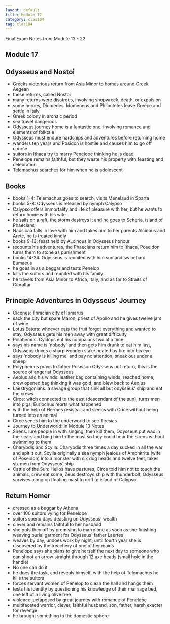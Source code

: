 ```yaml
---
layout: default
title: Module 17
category: clas104
tag: clas104
---
```


Final Exam Notes from Module 13 - 22

## Module 17

## Odysseus and Nostoi
- Greeks victorious return from Asia Minor to homes around Greek Aegean
- these returns, called Nostoi
- many returns were disatrous, involving shopwreck, death, or expulsion
- some heroes, Diomedes, Idomeneus,and Philoctetes leave Greece and settle in Italy
- Greek colony in archaic period
- sea travel dangerous
- Odysseus journey home is a fantastic one, involving romance and elements of folktale
- Odysseus must endure hardships and adventures before returning home
- wanders ten years and Posidon is hostile and causes him to go off course
- suitors in Ithaca try to marry Penelope thinking he is dead
- Penelope remains faithful, but they waste his property with feasting and celebration
- Telemachus searches for him when he is adolescent

## Books  
- books 1-4: Telemachus goes to search, visits Menelaud in Sparta
- books 5-8: Odysseus is released by nymph Calypso
- Calypso offers immortality and life of pleasure with her, but he wants to return home with his wife
- he sails on a raft, the storm destroys it and he goes to Scheria, island of Phaecians
- Nausicaa falls in love with him and takes him to her parents Alcinous and Arete, he is treated kindly
- books 9-13: feast held by ALcinous in Odysseus honour
- recounts his adventures, the Phaecians return him to Ithaca, Poseidon turns them to stone as punishment
- books 14-24: Odysseus is reunited with him son and swinehard Eumaeus
- he goes in as a beggar and tests Penelop
- kills the suitors and reunited with his family
- he travels from Asia Minor to Africa, Italy, and as far to Straits of Gibraltar

## Principle Adventures in Odysseus' Journey
- Cicones: Thracian city of Ismarus
- sack the city but spare Maron, priest of Apollo and he gives twelve jars of wine
- Lotus Eaters: whoever eats the fruit forgot everything and wanted to stay, Odysseus gets his men away with great difficulty
- Polphemus: Cyclops eat his compaions two at a time
- says his name is 'nobody' and then gets him drunk to eat him last, Odysseus drives a sharp wooden stake heated by fire into his eye
- says 'nobody is killing me' and pay no attention, sneak out under a sheep
- Polyphemus prays to father Poseison Odysseus not return, this is the source of anger at Odysseus
- Aeolus and his winds: leather bag containing winds, reached home, crew opened bag thinking it was gold, and blew back to Aeolus
- Laestrygonians: a savage group that sink all but odysseus' ship and eat the crews
- Circe: witch connected to the east (descendant of the sun), turns men into pigs, Eurlochus reorts what happened
- with the help of Hermes resists it and sleeps with Crice without being turned into an animal
- Circe sends him to the underworld to see Tiresias
- Journey to Underworld: in Module 13 Notes
- Sirens: lure people in with singing, then kill them, Odysseus put wax in their ears and bing him to the mast so they could hear the sirens without swimming to them
- Charybdis and Scylla: Charybdis three times a day sucked in all the war and spit it out, Scylla originally a sea nymph jealous of Amphitrite (wife of Poseidon) into a monster with six dog heads and twelve feet, takes six men from Odysseus' ship
- Cattle of the Sun: Helios have pastures, Circe told him not to touch the animals, crew eat some, Zeus destroys ship with thunderbolt, Odysseus survives along on floating mast to drift to island of Calypso


## Return Homer
- dressed as a beggar by Athena
- over 100 suitors vying for Penelope
- suitors spend days deasting on Odysseus' wealth
- clever and remains faithful to her husband
- she puts they off by promising to marry one as soon as she finishing weaving burial garment for Odysseus' father Laertes
- weaves by day, undoes work by night, until fourth year she is discovered by the treachery of one of her maids
- Penelope says she plans to give herself the next day to someone who can shoot an arrow straight through 12 axe heads (small hole in the handle)
- No one can do it
- he does the task, and reveals himself, with the help of Telemachus he kills the suitors
- forces servant women of Penelop to clean the hall and hangs them
- tests his identity by questioning his knowledge of their marriage bed, one left of a living olive tree
- violence juxtaposed by great journey with romance of Penelope
- multifaceted warrior, clever, faithful husband, son, father, harsh exacter for revenge
- he brought something to the domestic sphere
